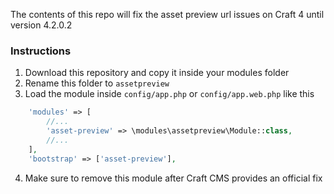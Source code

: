 The contents of this repo will fix the asset preview url issues on Craft 4 until version 4.2.0.2

### Instructions
1. Download this repository and copy it inside your modules folder
2. Rename this folder to `assetpreview`
3. Load the module inside `config/app.php` or `config/app.web.php` like this
```php
    'modules' => [
        //...
        'asset-preview' => \modules\assetpreview\Module::class,
        //...
    ],
    'bootstrap' => ['asset-preview'],
```

4. Make sure to remove this module after Craft CMS provides an official fix